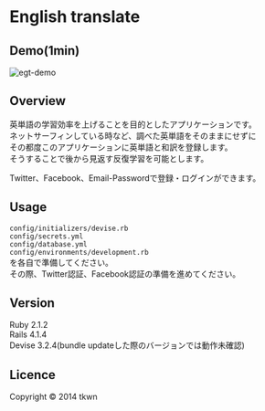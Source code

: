 English translate
==================
## Demo(1min)
![egt-demo](https://raw.github.com/wiki/totoman/egt/images/egt-demo2.gif)
## Overview
英単語の学習効率を上げることを目的としたアプリケーションです。  
ネットサーフィンしている時など、調べた英単語をそのままにせずに  
その都度このアプリケーションに英単語と和訳を登録します。  
そうすることで後から見返す反復学習を可能とします。  
  
  
Twitter、Facebook、Email-Passwordで登録・ログインができます。  
  
## Usage
`config/initializers/devise.rb`  
`config/secrets.yml`  
`config/database.yml`  
`config/environments/development.rb`  
を各自で準備してください。  
その際、Twitter認証、Facebook認証の準備を進めてください。  
  
  
## Version
Ruby 2.1.2  
Rails 4.1.4  
Devise 3.2.4(bundle updateした際のバージョンでは動作未確認)  
  
  
## Licence
Copyright &copy; 2014 tkwn
